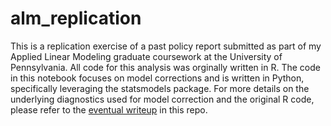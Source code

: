 # alm_replication

This is a replication exercise of a past policy report submitted as part of my Applied Linear Modeling graduate coursework at the University of Pennsylvania. All  code for this analysis was orginally written in R. The code in this notebook focuses on model corrections and is written in Python, specifically leveraging the statsmodels package. For more details on the underlying diagnostics used for model correction and the original R code, please refer to the [eventual writeup](https://github.com/anuraghuram/alm_replication/blob/master/Applied%20linear%20modeling%20exercise%20.pdf) in this repo.
